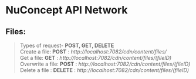 # NuConcept API Network

## Files:<br />
>Types of request- **POST, GET, DELETE**<br />
>Create a file: **POST** : *http://localhost:7082/cdn/content/files/*<br />
>Get a file: **GET** : *http://localhost:7082/cdn/content/files/(fileID)*<br />
>Overwrite a file: **POST** : *http://localhost:7082/cdn/content/files/(fileID)*<br />
>Delete a file : **DELETE** : *http://localhost:7082/cdn/content/files/(fileID)*<br />
